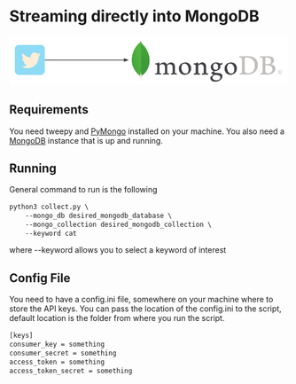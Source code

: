 # Streaming directly into MongoDB

![](../img/part_2.png)

## Requirements

You need tweepy and [PyMongo](https://pymongo.readthedocs.io/en/stable/) installed on your machine.
You also need a [MongoDB](https://www.mongodb.com/) instance that is up and running.

## Running

General command to run is the following

    python3 collect.py \
        --mongo_db desired_mongodb_database \
        --mongo_collection desired_mongodb_collection \
        --keyword cat
        
where --keyword allows you to select a keyword of interest

## Config File

You need to have a config.ini file, somewhere on your machine where to store the API keys. You can
pass the location of the config.ini to the script, default location is the folder from where you
run the script.

```
[keys]
consumer_key = something
consumer_secret = something
access_token = something
access_token_secret = something
```